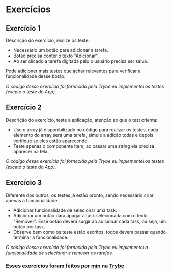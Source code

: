 # Exercícios

## Exercício 1

Descrição do exercício, realize os teste:
- Necessário um botão para adicionar a tarefa.
- Botão precisa conter o texto "Adicionar".
- Ao ser clicado a tarefa digitada pelo o usuário precisa ser salva.

Pode adicionar mais testes que achar relevantes para verificar a funcionalidade desse botão.

_O código desse exercício foi fornecido pela Trybe eu implementei os testes (exceto o teste do App)._

## Exercício 2

Descrição do exercício, teste a aplicação, atenção ao que o test orienta:

- Use o array já disponibilizado no código para realizar os testes, cada elemento do array será uma tarefa, simule a adição todas e depois verifique se eles estão aparecendo.
- Teste apenas o componente Item, ao passar uma string ela precisa aparecer na tela.

_O código desse exercício foi fornecido pela Trybe eu implementei os testes (exceto o teste do App)._

## Exercício 3

Diferente dos outros, os testes já estão pronto, sendo necessário criar apenas a funcionalidade.

- Adicionar funcionalidade de selecionar uma task.
- Adicionar um botão para apagar a task selecionada com o texto "Remover". Esse botão deverá surgir ao adicionar cada task, ou seja, um botão por task.
- Observe bem como os teste estão escritos, todos devem passar quando terminar a funcionalidade.

_O código desse exercício foi fornecido pela Trybe eu implementei a funcionalidade de selecionar e remover as tarefas._

### Esses exercícios foram feitos por [min](https://www.linkedin.com/in/jonathanrei5/) na [Trybe](https://www.betrybe.com/)
